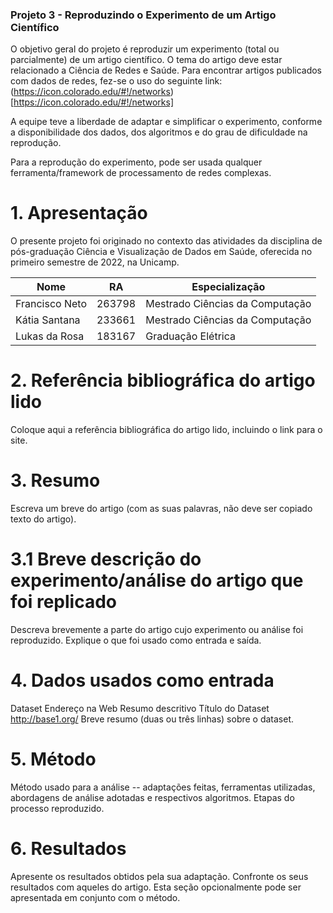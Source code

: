 ### Projeto 3 - Reproduzindo o Experimento de um Artigo Científico

O objetivo geral do projeto é reproduzir um experimento (total ou parcialmente) de um artigo científico. O tema do artigo deve estar relacionado a Ciência de Redes e Saúde.
Para encontrar artigos publicados com dados de redes, fez-se o uso do seguinte link:(https://icon.colorado.edu/#!/networks)[https://icon.colorado.edu/#!/networks]

A equipe teve a liberdade de adaptar e simplificar o experimento, conforme a disponibilidade dos dados, dos algoritmos e do grau de dificuldade na reprodução.

Para a reprodução do experimento, pode ser usada qualquer ferramenta/framework de processamento de redes complexas.

# 1. Apresentação
O presente projeto foi originado no contexto das atividades da disciplina de pós-graduação Ciência e Visualização de Dados em Saúde, oferecida no primeiro semestre de 2022, na Unicamp.

|Nome  | RA | Especialização|
|--|--|--|
| Francisco Neto  | 263798  | Mestrado Ciências da Computação| Aluno especial
| Kátia Santana  | 233661  | Mestrado Ciências da Computação|
| Lukas da Rosa  | 183167  | Graduação Elétrica |

# 2. Referência bibliográfica do artigo lido
Coloque aqui a referência bibliográfica do artigo lido, incluindo o link para o site.

# 3. Resumo
Escreva um breve do artigo (com as suas palavras, não deve ser copiado texto do artigo).

# 3.1 Breve descrição do experimento/análise do artigo que foi replicado
Descreva brevemente a parte do artigo cujo experimento ou análise foi reproduzido. Explique o que foi usado como entrada e saída.

# 4. Dados usados como entrada
Dataset	Endereço na Web	Resumo descritivo
Título do Dataset	http://base1.org/	Breve resumo (duas ou três linhas) sobre o dataset.

# 5. Método
Método usado para a análise -- adaptações feitas, ferramentas utilizadas, abordagens de análise adotadas e respectivos algoritmos. Etapas do processo reproduzido.

# 6. Resultados
Apresente os resultados obtidos pela sua adaptação. Confronte os seus resultados com aqueles do artigo. Esta seção opcionalmente pode ser apresentada em conjunto com o método.
